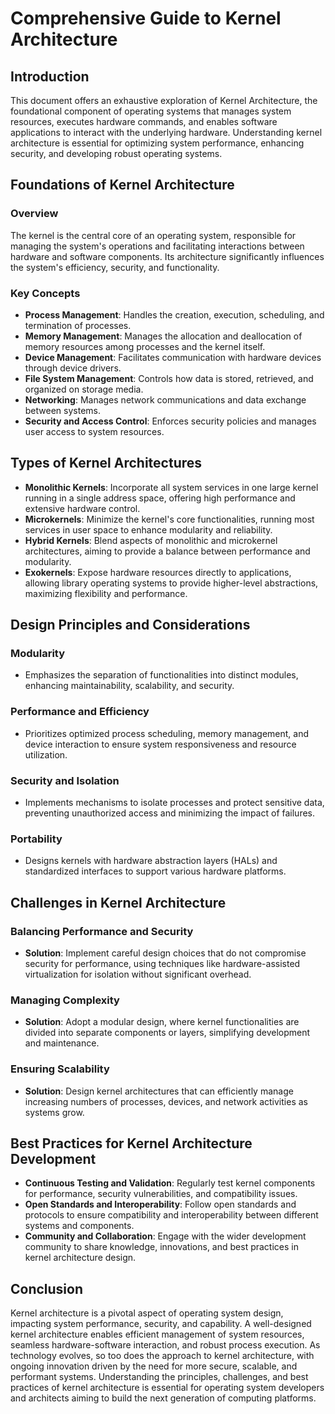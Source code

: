 # Comprehensive Guide to Kernel Architecture

## Introduction

This document offers an exhaustive exploration of Kernel Architecture, the foundational component of operating systems that manages system resources, executes hardware commands, and enables software applications to interact with the underlying hardware. Understanding kernel architecture is essential for optimizing system performance, enhancing security, and developing robust operating systems.

## Foundations of Kernel Architecture

### Overview

The kernel is the central core of an operating system, responsible for managing the system's operations and facilitating interactions between hardware and software components. Its architecture significantly influences the system's efficiency, security, and functionality.

### Key Concepts

- **Process Management**: Handles the creation, execution, scheduling, and termination of processes.
- **Memory Management**: Manages the allocation and deallocation of memory resources among processes and the kernel itself.
- **Device Management**: Facilitates communication with hardware devices through device drivers.
- **File System Management**: Controls how data is stored, retrieved, and organized on storage media.
- **Networking**: Manages network communications and data exchange between systems.
- **Security and Access Control**: Enforces security policies and manages user access to system resources.

## Types of Kernel Architectures

- **Monolithic Kernels**: Incorporate all system services in one large kernel running in a single address space, offering high performance and extensive hardware control.
- **Microkernels**: Minimize the kernel's core functionalities, running most services in user space to enhance modularity and reliability.
- **Hybrid Kernels**: Blend aspects of monolithic and microkernel architectures, aiming to provide a balance between performance and modularity.
- **Exokernels**: Expose hardware resources directly to applications, allowing library operating systems to provide higher-level abstractions, maximizing flexibility and performance.

## Design Principles and Considerations

### Modularity

- Emphasizes the separation of functionalities into distinct modules, enhancing maintainability, scalability, and security.

### Performance and Efficiency

- Prioritizes optimized process scheduling, memory management, and device interaction to ensure system responsiveness and resource utilization.

### Security and Isolation

- Implements mechanisms to isolate processes and protect sensitive data, preventing unauthorized access and minimizing the impact of failures.

### Portability

- Designs kernels with hardware abstraction layers (HALs) and standardized interfaces to support various hardware platforms.

## Challenges in Kernel Architecture

### Balancing Performance and Security

- **Solution**: Implement careful design choices that do not compromise security for performance, using techniques like hardware-assisted virtualization for isolation without significant overhead.

### Managing Complexity

- **Solution**: Adopt a modular design, where kernel functionalities are divided into separate components or layers, simplifying development and maintenance.

### Ensuring Scalability

- **Solution**: Design kernel architectures that can efficiently manage increasing numbers of processes, devices, and network activities as systems grow.

## Best Practices for Kernel Architecture Development

- **Continuous Testing and Validation**: Regularly test kernel components for performance, security vulnerabilities, and compatibility issues.
- **Open Standards and Interoperability**: Follow open standards and protocols to ensure compatibility and interoperability between different systems and components.
- **Community and Collaboration**: Engage with the wider development community to share knowledge, innovations, and best practices in kernel architecture design.

## Conclusion

Kernel architecture is a pivotal aspect of operating system design, impacting system performance, security, and capability. A well-designed kernel architecture enables efficient management of system resources, seamless hardware-software interaction, and robust process execution. As technology evolves, so too does the approach to kernel architecture, with ongoing innovation driven by the need for more secure, scalable, and performant systems. Understanding the principles, challenges, and best practices of kernel architecture is essential for operating system developers and architects aiming to build the next generation of computing platforms.